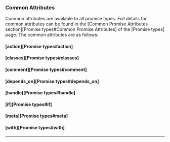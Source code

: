 ### Common Attributes

Common attributes are available to all promise types. Full details for common
attributes can be found in the [Common Promise Attributes section][Promise types#Common Promise Attributes] of
the [Promise types] page. The common attributes are as follows:

#### [action][Promise types#action]

#### [classes][Promise types#classes]

#### [comment][Promise types#comment]

#### [depends_on][Promise types#depends_on]

#### [handle][Promise types#handle]

#### [if][Promise types#if]

#### [meta][Promise types#meta]

#### [with][Promise types#with]

<hr>
